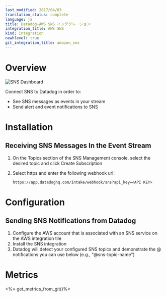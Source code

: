 ```yaml
---
last_modified: 2017/04/03
translation_status: complete
language: ja
title: Datadog-AWS SNS インテグレーション
integration_title: AWS SNS
kind: integration
newhlevel: true
git_integration_title: amazon_sns
---
```


<!-- # Overview

![SNS Dashboard](/static/images/snsdashboard.png)

Connect SNS to Datadog in order to:

* See SNS messages as events in your stream
* Send alert and event notifications to SNS -->

# Overview

![SNS Dashboard](/static/images/snsdashboard.png)

Connect SNS to Datadog in order to:

* See SNS messages as events in your stream
* Send alert and event notifications to SNS


<!-- # Installation

## Receiving SNS Messages In the Event Stream

1.  On the Topics section of the SNS Management console, select the desired topic and click Create Subscription
1.  Select https and enter the following webhook url:

        https://app.datadoghq.com/intake/webhook/sns?api_key=<API KEY> -->

# Installation

## Receiving SNS Messages In the Event Stream

1.  On the Topics section of the SNS Management console, select the desired topic and click Create Subscription
1.  Select https and enter the following webhook url:

        https://app.datadoghq.com/intake/webhook/sns?api_key=<API KEY>


<!-- # Configuration

## Sending SNS Notifications from Datadog

1.  Configure the AWS account that is associated with an SNS service on the AWS integration tile
2.  Install the SNS integration
3.  Datadog will detect your configured SNS topics and demonstrate the @ notifications you can use below (e.g., "@sns-topic-name") -->

# Configuration

## Sending SNS Notifications from Datadog

1.  Configure the AWS account that is associated with an SNS service on the AWS integration tile
2.  Install the SNS integration
3.  Datadog will detect your configured SNS topics and demonstrate the @ notifications you can use below (e.g., "@sns-topic-name")

<!-- # Metrics

<%= get_metrics_from_git()%>
 -->

# Metrics

<%= get_metrics_from_git()%>
